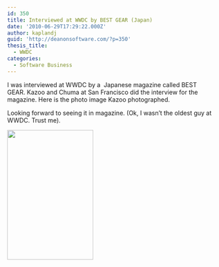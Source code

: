 ```yaml
---
id: 350
title: Interviewed at WWDC by BEST GEAR (Japan)
date: '2010-06-29T17:29:22.000Z'
author: kaplandj
guid: 'http://deanonsoftware.com/?p=350'
thesis_title:
  - WWDC
categories:
  - Software Business
---
```

<div id="_mcePaste">
  I was interviewed at WWDC by a  Japanese magazine called BEST GEAR. Kazoo and Chuma at San Francisco did the interview for the magazine. Here is the photo image Kazoo photographed.
</div>

Looking forward to seeing it in magazine. (Ok, I wasn’t the oldest guy at WWDC. Trust me).

[<img class="alignnone size-medium wp-image-351" title="Kaplan WWDC" src="http://deanonsoftware.com/wp-content/uploads/2010/06/Kaplan-WWDC--199x300.jpg" alt="" width="199" height="300" srcset="http://deanonsoftware.com/wp-content/uploads/2010/06/Kaplan-WWDC--199x300.jpg 199w, http://deanonsoftware.com/wp-content/uploads/2010/06/Kaplan-WWDC-.jpg 283w" sizes="(max-width: 199px) 100vw, 199px" />](http://deanonsoftware.com/wp-content/uploads/2010/06/Kaplan-WWDC-.jpg)
